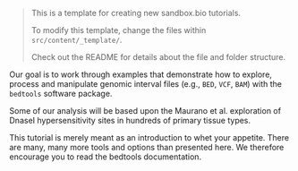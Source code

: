 <script>
import Link from "$components/Link.svelte";
</script>

> This is a template for creating new sandbox.bio tutorials.
> 
> To modify this template, change the files within `src/content/_template/`.
> 
> Check out the <Link href="https://github.com/sandbox-bio/sandbox.bio/blob/main/README.md">README</Link> for details about the file and folder structure.

Our goal is to work through examples that demonstrate how to explore, process and manipulate genomic interval files (e.g., `BED`, `VCF`, `BAM`) with the `bedtools` software package.

Some of our analysis will be based upon the <Link href="https://science.sciencemag.org/content/337/6099/1190">Maurano et al.</Link> exploration of DnaseI hypersensitivity sites in hundreds of primary tissue types.

This tutorial is merely meant as an introduction to whet your appetite. There are many, many more tools and options than presented here. We therefore encourage you to read the <Link href="https://bedtools.readthedocs.io/en/latest/">bedtools documentation</Link>.
